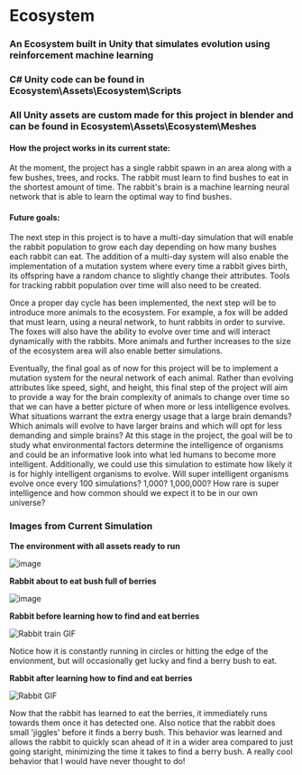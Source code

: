 # Ecosystem
  ### An Ecosystem built in Unity that simulates evolution using reinforcement machine learning
  
  ### C# Unity code can be found in Ecosystem\Assets\Ecosystem\Scripts
  
  ### All Unity assets are custom made for this project in blender and can be found in Ecosystem\Assets\Ecosystem\Meshes
  
  #### **How the project works in its current state:**
  
  At the moment, the project has a single rabbit spawn in an area along with a few bushes, trees, and rocks. The rabbit must learn to find bushes to eat in the shortest amount of time. The rabbit's brain is a machine learning neural network that is able to learn the optimal way to find bushes.
  
  #### **Future goals:**
  
  The next step in this project is to have a multi-day simulation that will enable the rabbit population to grow each day depending on how many bushes each rabbit can eat. The addition of a multi-day system will also enable the implementation of a mutation system where every time a rabbit gives birth, its offspring have a random chance to slightly change their attributes. Tools for tracking rabbit population over time will also need to be created.
  
  Once a proper day cycle has been implemented, the next step will be to introduce more animals to the ecosystem. For example, a fox will be added that must learn, using a neural network, to hunt rabbits in order to survive. The foxes will also have the ability to evolve over time and will interact dynamically with the rabbits. More animals and further increases to the size of the ecosystem area will also enable better simulations.
  
  Eventually, the final goal as of now for this project will be to implement a mutation system for the neural network of each animal. Rather than evolving attributes like speed, sight, and height, this final step of the project will aim to provide a way for the brain complexity of animals to change over time so that we can have a better picture of when more or less intelligence evolves. What situations warrant the extra energy usage that a large brain demands? Which animals will evolve to have larger brains and which will opt for less demanding and simple brains? At this stage in the project, the goal will be to study what environmental factors determine the intelligence of organisms and could be an informative look into what led humans to become more intelligent. Additionally, we could use this simulation to estimate how likely it is for highly intelligent organisms to evolve. Will super intelligent organisms evolve once every 100 simulations? 1,000? 1,000,000? How rare is super intelligence and how common should we expect it to be in our own universe?


### Images from Current Simulation

**The environment with all assets ready to run**

![image](https://user-images.githubusercontent.com/34993121/131057766-a2c8f9d5-8c30-4883-a8bb-e45f3a7da3a4.png)

**Rabbit about to eat bush full of berries**

![image](https://user-images.githubusercontent.com/34993121/131058215-99d96d6f-c6a3-4b12-9e19-571ba0e53036.png)

**Rabbit before learning how to find and eat berries**

![Rabbit train GIF](https://user-images.githubusercontent.com/34993121/146284361-d1f2ca19-678d-44c2-8522-535876dcb77b.gif)

Notice how it is constantly running in circles or hitting the edge of the envionment, but will occasionally get lucky and find a berry bush to eat.

**Rabbit after learning how to find and eat berries**

![Rabbit GIF](https://user-images.githubusercontent.com/34993121/146282895-7390ef6a-b13f-487f-b689-32b452257f6c.gif)

Now that the rabbit has learned to eat the berries, it immediately runs towards them once it has detected one. Also notice that the rabbit does small 'jiggles' before it finds a berry bush. This behavior was learned and allows the rabbit to quickly scan ahead of it in a wider area compared to just going staright, minimizing the time it takes to find a berry bush. A really cool behavior that I would have never thought to do!

